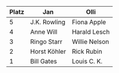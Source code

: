 Platz | Jan | Olli
------ | ------|----------
5      |J.K. Rowling|Fiona Apple
4      |Anne Will| Harald Lesch
3      |Ringo Starr|Willie Nelson
2      |Horst Köhler|Rick Rubin
1      |Bill Gates|Louis C. K.
